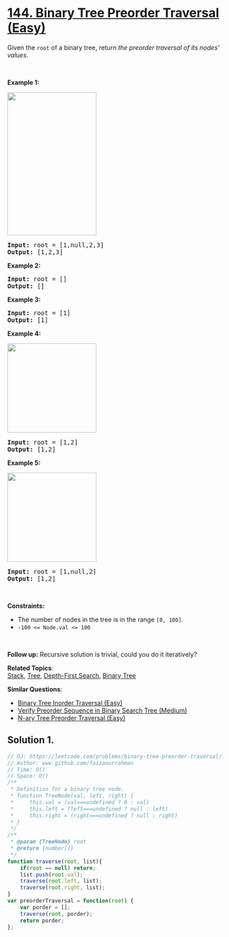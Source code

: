 # [144. Binary Tree Preorder Traversal (Easy)](https://leetcode.com/problems/binary-tree-preorder-traversal/)

<p>Given the <code>root</code> of a binary tree, return <em>the preorder traversal of its nodes' values</em>.</p>

<p>&nbsp;</p>
<p><strong>Example 1:</strong></p>
<img alt="" src="https://assets.leetcode.com/uploads/2020/09/15/inorder_1.jpg" style="width: 202px; height: 324px;">
<pre><strong>Input:</strong> root = [1,null,2,3]
<strong>Output:</strong> [1,2,3]
</pre>

<p><strong>Example 2:</strong></p>

<pre><strong>Input:</strong> root = []
<strong>Output:</strong> []
</pre>

<p><strong>Example 3:</strong></p>

<pre><strong>Input:</strong> root = [1]
<strong>Output:</strong> [1]
</pre>

<p><strong>Example 4:</strong></p>
<img alt="" src="https://assets.leetcode.com/uploads/2020/09/15/inorder_5.jpg" style="width: 202px; height: 202px;">
<pre><strong>Input:</strong> root = [1,2]
<strong>Output:</strong> [1,2]
</pre>

<p><strong>Example 5:</strong></p>
<img alt="" src="https://assets.leetcode.com/uploads/2020/09/15/inorder_4.jpg" style="width: 202px; height: 202px;">
<pre><strong>Input:</strong> root = [1,null,2]
<strong>Output:</strong> [1,2]
</pre>

<p>&nbsp;</p>
<p><strong>Constraints:</strong></p>

<ul>
	<li>The number of nodes in the tree is in the range <code>[0, 100]</code>.</li>
	<li><code>-100 &lt;= Node.val &lt;= 100</code></li>
</ul>

<p>&nbsp;</p>
<p><strong>Follow up:</strong> Recursive solution is trivial, could you do it iteratively?</p>


**Related Topics**:  
[Stack](https://leetcode.com/tag/stack/), [Tree](https://leetcode.com/tag/tree/), [Depth-First Search](https://leetcode.com/tag/depth-first-search/), [Binary Tree](https://leetcode.com/tag/binary-tree/)

**Similar Questions**:
* [Binary Tree Inorder Traversal (Easy)](https://leetcode.com/problems/binary-tree-inorder-traversal/)
* [Verify Preorder Sequence in Binary Search Tree (Medium)](https://leetcode.com/problems/verify-preorder-sequence-in-binary-search-tree/)
* [N-ary Tree Preorder Traversal (Easy)](https://leetcode.com/problems/n-ary-tree-preorder-traversal/)

## Solution 1.

```js
// OJ: https://leetcode.com/problems/binary-tree-preorder-traversal/
// Author: www.github.com/faizanurrahman
// Time: O()
// Space: O()
/**
 * Definition for a binary tree node.
 * function TreeNode(val, left, right) {
 *     this.val = (val===undefined ? 0 : val)
 *     this.left = (left===undefined ? null : left)
 *     this.right = (right===undefined ? null : right)
 * }
 */
/**
 * @param {TreeNode} root
 * @return {number[]}
 */
function traverse(root, list){
    if(root == null) return;
    list.push(root.val);
    traverse(root.left, list);
    traverse(root.right, list);
}
var preorderTraversal = function(root) {
    var porder = [];
    traverse(root, porder);
    return porder;
};

```